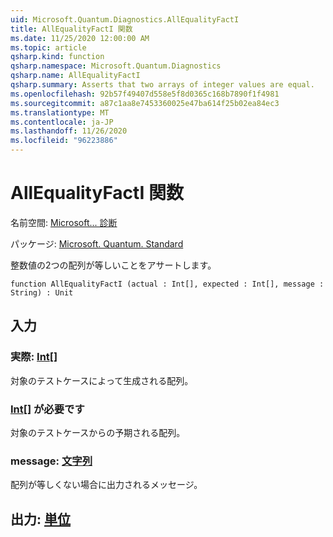 ```yaml
---
uid: Microsoft.Quantum.Diagnostics.AllEqualityFactI
title: AllEqualityFactI 関数
ms.date: 11/25/2020 12:00:00 AM
ms.topic: article
qsharp.kind: function
qsharp.namespace: Microsoft.Quantum.Diagnostics
qsharp.name: AllEqualityFactI
qsharp.summary: Asserts that two arrays of integer values are equal.
ms.openlocfilehash: 92b57f49407d558e5f8d0365c168b7890f1f4981
ms.sourcegitcommit: a87c1aa8e7453360025e47ba614f25b02ea84ec3
ms.translationtype: MT
ms.contentlocale: ja-JP
ms.lasthandoff: 11/26/2020
ms.locfileid: "96223886"
---
```

# <a name="allequalityfacti-function"></a>AllEqualityFactI 関数

名前空間: [Microsoft... 診断](xref:Microsoft.Quantum.Diagnostics)

パッケージ: [Microsoft. Quantum. Standard](https://nuget.org/packages/Microsoft.Quantum.Standard)


整数値の2つの配列が等しいことをアサートします。

```qsharp
function AllEqualityFactI (actual : Int[], expected : Int[], message : String) : Unit
```


## <a name="input"></a>入力

### <a name="actual--int"></a>実際: [Int](xref:microsoft.quantum.lang-ref.int)[]

対象のテストケースによって生成される配列。


### <a name="expected--int"></a>[Int](xref:microsoft.quantum.lang-ref.int)[] が必要です

対象のテストケースからの予期される配列。


### <a name="message--string"></a>message: [文字列](xref:microsoft.quantum.lang-ref.string)

配列が等しくない場合に出力されるメッセージ。



## <a name="output--unit"></a>出力: [単位](xref:microsoft.quantum.lang-ref.unit)

